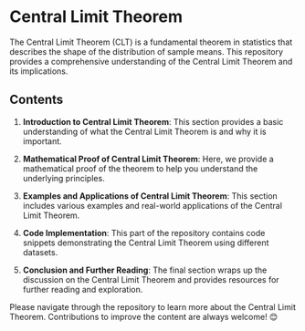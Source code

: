 # Central Limit Theorem

The Central Limit Theorem (CLT) is a fundamental theorem in statistics that describes the shape of the distribution of sample means. This repository provides a comprehensive understanding of the Central Limit Theorem and its implications.

## Contents

1. **Introduction to Central Limit Theorem**: This section provides a basic understanding of what the Central Limit Theorem is and why it is important.

2. **Mathematical Proof of Central Limit Theorem**: Here, we provide a mathematical proof of the theorem to help you understand the underlying principles.

3. **Examples and Applications of Central Limit Theorem**: This section includes various examples and real-world applications of the Central Limit Theorem.

4. **Code Implementation**: This part of the repository contains code snippets demonstrating the Central Limit Theorem using different datasets.

5. **Conclusion and Further Reading**: The final section wraps up the discussion on the Central Limit Theorem and provides resources for further reading and exploration.

Please navigate through the repository to learn more about the Central Limit Theorem. Contributions to improve the content are always welcome! 😊

